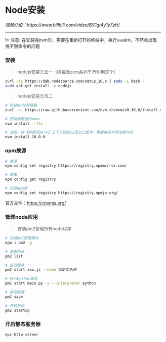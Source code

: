 # Node安装

*视频介绍：https://www.bilibili.com/video/BV1gt4y1y7zH/*

---

!> 注意: 在安装完nvm时，需要在重新打开的终端中，执行`nvm命令`，不然会出现找不到命令的问题

### 安装

> nodejs安装方法一（树莓派zero系列千万别用这个）
```bash
curl -sL https://deb.nodesource.com/setup_16.x | sudo -E bash -
sudo apt-get install -y nodejs
```

> nodejs安装方法二
```bash
# 安装node管理器
curl -o- https://raw.githubusercontent.com/nvm-sh/nvm/v0.38.0/install.sh | bash

# 安装最新版的node
nvm install --lts

# 注意：在【树莓派zero】上千万别装12及以上版本，需要编译非常浪费时间
nvm install 10.0.0
```

### npm换源

```bash
# 换源
npm config set registry https://registry.npmmirror.com/

# 查看
npm config get registry

# 还原npm源
npm config set registry https://registry.npmjs.org/
```
官方文件：https://cnpmjs.org/


### 管理node应用

> 安装pm2管理所有node程序

```bash
# 安装pm2管理模块
npm i pm2 -g

# 查看列表
pm2 list

# 启动程序
pm2 start xxx.js --name 自定义名称

# 执行python脚本
pm2 start main.py -x --interpreter python

# 保存配置
pm2 save

# 开机启动
pm2 startup
```

### 开启静态服务器
```bash
npx http-server
```